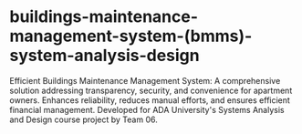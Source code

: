 # buildings-maintenance-management-system-(bmms)-system-analysis-design
Efficient Buildings Maintenance Management System: A comprehensive solution addressing transparency, security, and convenience for apartment owners. Enhances reliability, reduces manual efforts, and ensures efficient financial management. Developed for ADA University's Systems Analysis and Design course project by Team 06.
